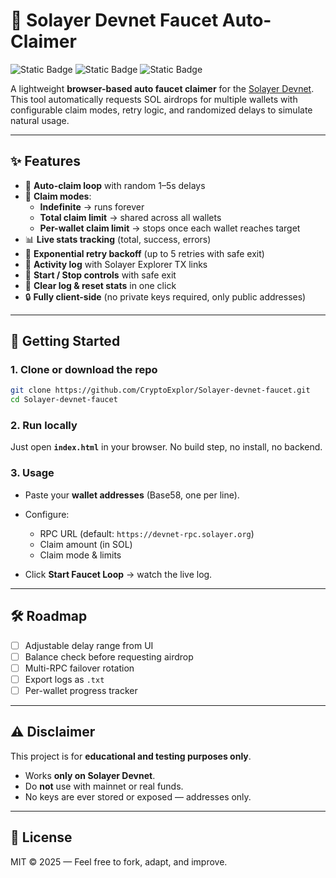 # 🌊 Solayer Devnet Faucet Auto-Claimer  

![Static Badge](https://img.shields.io/badge/status-active-brightgreen)   ![Static Badge](https://img.shields.io/badge/license-MIT-blue)   ![Static Badge](https://img.shields.io/badge/solayer-devnet-green)

A lightweight **browser-based auto faucet claimer** for the [Solayer Devnet](https://explorer.solayer.org/faucet).  
This tool automatically requests SOL airdrops for multiple wallets with configurable claim modes, retry logic, and randomized delays to simulate natural usage.  

---

## ✨ Features
- 🔄 **Auto-claim loop** with random 1–5s delays  
- 🎯 **Claim modes**:
  - **Indefinite** → runs forever  
  - **Total claim limit** → shared across all wallets  
  - **Per-wallet claim limit** → stops once each wallet reaches target  
- 📊 **Live stats tracking** (total, success, errors)  
- 🔁 **Exponential retry backoff** (up to 5 retries with safe exit)  
- 💬 **Activity log** with Solayer Explorer TX links  
- 🛑 **Start / Stop controls** with safe exit  
- 📝 **Clear log & reset stats** in one click  
- 🔒 **Fully client-side** (no private keys required, only public addresses)  

---

## 🚀 Getting Started

### 1. Clone or download the repo
```bash
git clone https://github.com/CryptoExplor/Solayer-devnet-faucet.git
cd Solayer-devnet-faucet
````

### 2. Run locally

Just open **`index.html`** in your browser.
No build step, no install, no backend.

### 3. Usage

* Paste your **wallet addresses** (Base58, one per line).
* Configure:

  * RPC URL (default: `https://devnet-rpc.solayer.org`)
  * Claim amount (in SOL)
  * Claim mode & limits
* Click **Start Faucet Loop** → watch the live log.

---

## 🛠 Roadmap

* [ ] Adjustable delay range from UI
* [ ] Balance check before requesting airdrop
* [ ] Multi-RPC failover rotation
* [ ] Export logs as `.txt`
* [ ] Per-wallet progress tracker

---

## ⚠️ Disclaimer

This project is for **educational and testing purposes only**.

* Works **only on Solayer Devnet**.
* Do **not** use with mainnet or real funds.
* No keys are ever stored or exposed — addresses only.

---

## 📜 License

MIT © 2025 — Feel free to fork, adapt, and improve.
 
